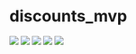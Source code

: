 # discounts_mvp
![](https://preview.ibb.co/n7N64T/Screenshot_1532618318.png)
![](https://preview.ibb.co/kTqtjT/Screenshot_1532618323.png)
![](https://preview.ibb.co/jgMzPT/Screenshot_1532618331.png)
![](https://preview.ibb.co/mnCvyo/Screenshot_1532618341.png)
![](https://preview.ibb.co/j8RzPT/Screenshot_1532618350.png)
